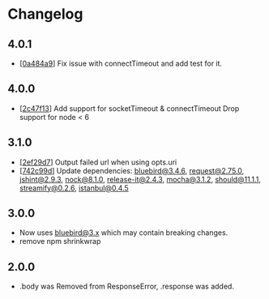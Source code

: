 # Changelog

## 4.0.1

* [[0a484a9](../../commit/0a484a9)] Fix issue with connectTimeout and add test for it.

## 4.0.0

* [[2c47f13](../../commit/2c47f13)] Add support for socketTimeout & connectTimeout Drop support for node < 6

## 3.1.0

 * [[2ef29d7](../../commit/2ef29d7)] Output failed url when using opts.uri
 * [[742c99d](../../commit/742c99d)] Update dependencies: bluebird@3.4.6, request@2.75.0, jshint@2.9.3, nock@8.1.0, release-it@2.4.3, mocha@3.1.2, should@11.1.1, streamify@0.2.6, istanbul@0.4.5

## 3.0.0

 - Now uses bluebird@3.x which may contain breaking changes.
 - remove npm shrinkwrap

## 2.0.0

 - .body was Removed from ResponseError, .response was added.
